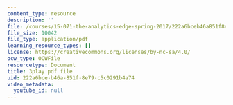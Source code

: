 ```yaml
---
content_type: resource
description: ''
file: /courses/15-071-the-analytics-edge-spring-2017/222a6bceb46a851f8e79c5c0291b4a74_ww-S4khiumM.pdf
file_size: 10042
file_type: application/pdf
learning_resource_types: []
license: https://creativecommons.org/licenses/by-nc-sa/4.0/
ocw_type: OCWFile
resourcetype: Document
title: 3play pdf file
uid: 222a6bce-b46a-851f-8e79-c5c0291b4a74
video_metadata:
  youtube_id: null
---
```

